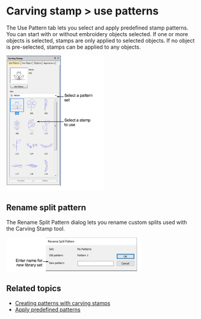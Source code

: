# Carving stamp > use patterns

The Use Pattern tab lets you select and apply predefined stamp patterns. You can start with or without embroidery objects selected. If one or more objects is selected, stamps are only applied to selected objects. If no object is pre-selected, stamps can be applied to any objects.

![DockerCarvingStampUsePattern.png](assets/DockerCarvingStampUsePattern.png)

## Rename split pattern

The Rename Split Pattern dialog lets you rename custom splits used with the Carving Stamp tool.

![RenameSplitPattern.png](assets/RenameSplitPattern.png)

## Related topics

- [Creating patterns with carving stamps](../../Decorative/patterns/Creating_patterns_with_carving_stamps)
- [Apply predefined patterns](../../Decorative/patterns/Apply_predefined_patterns)
